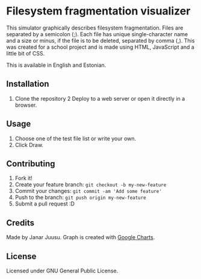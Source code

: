 # Filesystem fragmentation visualizer

This simulator graphically describes filesystem fragmentation.
Files are separated by a semicolon (;). Each file has unique single-character name and a size or minus, if the file is to be deleted, separated by comma (,).
This was created for a school project and is made using HTML, JavaScript and a little bit of CSS.

This is available in English and Estonian.

<!-- (You can see this live [here.](https://juusujanar.eu/filesystem)) -->

## Installation

1. Clone the repository
2 Deploy to a web server or open it directly in a browser.

## Usage

1. Choose one of the test file list or write your own.
2. Click Draw.

## Contributing

1. Fork it!
2. Create your feature branch: `git checkout -b my-new-feature`
3. Commit your changes: `git commit -am 'Add some feature'`
4. Push to the branch: `git push origin my-new-feature`
5. Submit a pull request :D

## Credits

Made by Janar Juusu. Graph is created with [Google Charts](https://developers.google.com/chart/).

## License

Licensed under GNU General Public License.

